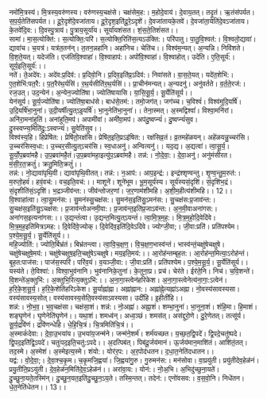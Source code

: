 

  
नमो॑मि॒त्रस्य॑। मि॒त्रस्य॒वरु॑णस्य। वरु॑णस्य॒चक्ष॑से। चक्ष॑सेम॒ह:। म॒होदे॒वाय॑। दे॒वाय॒तत्। तदृ॒तं। ऋ॒तंस॑पर्यत। स॒प॒र्य॒तेति॑सपर्यत।। दू॒रे॒दृशे॑दे॒वजा॑ताय। दू॒रे॒दृश॒इति॑दू॒रे॒ऽदृशे॑। दे॒वजा॑तायके॒तवे॑। दे॒वजा॑ता॒येति॑दे॒वऽजा॑ताय। के॒तवे॑दि॒व:। दि॒वस्पु॒त्राय॑। पु॒त्राय॒सूर्या॑य। सूर्या॑यशंसत। शं॒स॒ते॒तिशं॑सत।।  
सामा॑। मा॒स॒त्योक्ति॑:। स॒त्योक्ति॒:परि॑। स॒त्योक्ति॒रिति॑स॒त्यऽउ॑क्ति:। परि॑पातु। पा॒तु॒वि॒श्वत॑:। वि॒श्वतो॒द्यावा॑। द्यावा॑च। च॒यत्र॑। यत्र॑त॒तन॑न्। त॒तन॒न्नहा॑नि। अहा॑निच। चेति॑च।। विश्व॑म॒न्यत्। अ॒न्यन्नि। निवि॑शते। वि॒श॒ते॒यत्। यदेज॑ति। एज॑तिवि॒श्वाहा॑। वि॒श्वाहाप॑:। अपो॑वि॒श्वाहा॑। वि॒श्वाहोत्। उदे॑ति। ए॒ति॒सूर्य॑:। सूर्य॒इति॒सूर्य॑:।।  
नते॑। ते॒अदे॑व:। अदे॑व:प्र॒दिव॑:। प्र॒दिवो॒नि। प्र॒दिव॒इति॑प्र॒ऽदिव॑:। निवा॑सते। वा॒स॒ते॒यत्। यदे॑त॒शेभि॑:। ए॒त॒शेभि॑:पत॒रै:। प॒त॒रैर॑थ॒र्यसि॑। र॒थ॒र्यसीति॑र॒थ॒र्यसि॑।। प्रा॒चीन॑मन्यत्। अ॒न्यदनु॑। अनु॑वर्तते। व॒र्त॒ते॒रज॑:। रज॒उत्। उद॒न्येन॑। अ॒न्येन॒ज्योति॑षा। ज्योति॑षायासि। या॒सि॒सू॒र्य॒। सू॒र्येति॑सूर्य।।  
येन॑सूर्य। सू॒र्य॒ज्योति॑षा। ज्योति॑षा॒बाध॑से। बाध॑से॒तम॑:। तमो॒जग॑त्। जग॑च्च। च॒विश्वं॑। विश्व॑मुदि॒यर्षि॑। उ॒दि॒यर्षि॑भा॒नुना॑। उ॒दी॒यर्षीत्यु॒त्ऽइ॒यर्षि॑। भा॒नुनेति॑भा॒नुना॑।। तेना॒स्मत्। अ॒स्मद्विश्वां॑। विश्वा॒मनि॑रां। अनि॑रा॒मना॑हुतिं। अना॑हुति॒मप॑। अपामी॑वां। अमी॑वा॒मप॑। अप॑दु॒ष्वप्न्यं॑। दु॒ष्वप्न्यं॑सुव। दु॒स्स्वप्न्य॒मिति॑दु॒:ऽस्वप्न्यं॑। सु॒वेति॑सुव।।  
विश्व॑स्य॒हि। हिप्रेषि॑त:। प्रेषि॑तो॒रक्ष॑सि। प्रेषि॑त॒इति॒प्रऽइ॑षित:। रक्ष॑सिव्र॒तं। व्र॒तमहे॑ळयन्। अहे॑ळयन्नु॒च्चर॑सि। उ॒च्चर॑सिस्व॒धा:। उ॒च्चर॒सीत्यु॒त्ऽचर॑सि। स्व॒धाअनु॑। अन्वित्यनु॑।। यद॒द्य। अ॒द्यत्वा॑। त्वा॒सू॒र्य॒। सू॒र्यो॒प॒ब्रवा॑महै। उ॒प॒ब्रवा॑महै॒तं।उ॒प॒ब्रवा॑महा॒इत्यु॑प॒ऽब्रवा॑महै। तन्न॑:। नो॒दे॒वा॒:। दे॒वा॒अनु॑। अनु॑मंसीरत। मं॒सी॒र॒त॒क्रतुं॑। क्रतु॒मिति॒क्रतुं॑।।  
तन्न॑:। नो॒द्यावा॑पृथि॒वी। द्यावा॑पृथि॒वीतत्। तन्न॑:। न॒आप॑:। आप॒इन्द्र॑:। इन्द्र॑श्शृण्वन्तु। शृ॒ण्व॒न्तु॒म॒रुत॑:। म॒रुतो॒हवं॑। हवं॒वच॑:। वच॒इति॒वच॑:।। माशूने॑। शूने॑भूम। भू॒म॒सूर्य॑स्य। सूर्य॑स्यसं॒दृशि॑। सं॒दृशि॑भ॒द्रं। सं॒दृशीति॑सं॒ऽदृशि॑। भ॒द्रञ्जीव॑न्त:। जीव॑न्तोजर॒णां। ज॒र॒णाम॑शीमहि। अ॒शी॒म॒हीत्य॑शीमहि।। 12।।  
वि॒श्वाहा॑त्वा। त्वा॒सु॒मन॑स:। सु॒मन॑स्सु॒चक्ष॑स:। सु॒मन॑स॒इति॑सु॒ऽमन॑स:। सु॒चक्ष॑स:प्र॒जाव॑न्त:। सु॒चक्ष॑स॒इति॑सु॒ऽचक्ष॑स:। प्र॒जाव॑न्तोअनमी॒वा:। प्र॒जाव॑न्त॒इति॑प्र॒जाऽव॑न्त:। अ॒न॒मी॒वाअना॑गस:। अना॑गस॒इत्यना॑गस:।। उ॒द्यन्तं॑त्वा। उ॒द्यन्त॒मित्यु॒त्ऽयन्तं॑। त्वा॒मि॒त्र॒म॒ह॒:। मि॒त्र॒म॒हो॒दि॒वेदि॑वे। मि॒त्र॒म॒ह॒इति॑मित्रऽमह:। दि॒वेदि॑वे॒ज्योक्। दि॒वेदि॑व॒इति॑दि॒वेऽदि॑वे। ज्योग्जी॒वा;। जी॒वा:प्रति॑। प्रति॑पश्येम। प॒श्ये॒म॒सू॒र्य॒। सू॒र्येति॑सूर्य।।  
महि॒ज्योति॑:। ज्योति॒र्बिभ्र॑तं। बिभ्र॑तन्त्वा। त्वा॒वि॒च॒क्ष॒ण॒। वि॒च॒क्ष॒ण॒भास्व॑न्तं। भास्व॑न्तं॒चक्षु॑षेचक्षुषे। चक्षु॑षेचक्षुषे॒मय॑:। चक्षु॑षेचक्षुष॒इति॒चक्षु॑षेऽचक्षुषे। मय॒इति॒मय॑:।। आ॒रोह॑न्तम्बृह॒त:। आ॒रोह॑न्त॒मित्या॒ऽरोह॑न्तं। बृ॒ह॒त:पाज॑स:। पाज॑स॒स्परि॑। परि॑व॒यं। व॒यञ्जी॒वा:। जी॒वा:प्रति॑। प्रति॑पश्येम। प॒श्ये॒म॒सू॒र्य॒। सू॒र्येति॑सूर्य।।  
यस्य॑ते। ते॒विश्वा॑:। विश्वा॒भुव॑नानि। भुव॑नानिके॒तुना॑। के॒तुना॒प्र। प्रच॑। चेर॑ते। ईर॑ते॒नि। निच॑। च॒वि॒शन्ते॑। वि॒शन्ते॑अ॒क्तुभि॑:। अ॒क्तुभि॒रित्य॒क्तुऽभि॑:।। अ॒ना॒गा॒स्त्वेन॑हरिकेश। अ॒ना॒गा॒स्त्वेनेत्य॑ना॒गा॒:ऽत्वेन॑। ह॒रि॒के॒श॒सू॒र्य॒। ह॒रि॒के॒शेति॑हरिऽकेश। सू॒र्याह्ना॑ह्ना। अह्ना॑ह्नान:। अह्ना॑ह्ने॒त्यह्ना॑ऽअह्ना। नो॒वस्य॑सावस्यसा। वस्य॑सावस्य॒सोत्। वस्य॑सावस्य॒सेति॒वस्य॑साऽवस्यसा। उदी॑हि। इ॒हीती॑हि।।  
शन्न॑:। नो॒भ॒व॒। भ॒व॒चक्ष॑सा। चक्ष॑सा॒शं। शन्न॑:। नो॒अह्ना॑। अह्ना॒शं। शम्भा॒नुना॑। भा॒नुना॒शं। शंहि॒मा। हि॒माशं। शङ्घृ॒णेन॑। घृ॒णेनेति॑घृ॒णेन॑।। यथा॒शं। शमध्व॑न्। अध्व॒ञ्छं। शमस॑त्। अस॑द्दुरो॒णे। दु॒रे॒णेतत्। तत्सू॑र्य। सू॒र्य॒द्रवि॑णं। द्रवि॑णन्धेहि। धे॒हि॒चि॒त्रं। चि॒त्रमिति॑चि॒त्रं।।  
अ॒स्माकं॑देवा:। दे॒वा॒उ॒भया॑य। उ॒भया॑य॒जन्म॑ने। जन्म॑ने॒शर्म॑। शर्म॑यच्छत। य॒च्छ॒त॒द्वि॒पदे॑। द्वि॒पदे॒चतु॑ष्पदे। द्वि॒पद॒इति॑द्वि॒ऽपदे॑। चतुः॑पद॒इति॒चतु॑:ऽपदे।। अ॒दत्पिब॑त्। पिब॑दू॒र्जय॑मानं। ऊ॒र्जय॑मान॒माशि॑तं। आशि॑तं॒तत्। तद॒स्मे। अ॒स्मेशं। अ॒स्मेइत्य॒स्मे। शंयो:। योर॑र॒प:। अ॒र॒पोद॑धतन। द॒धा॒त॒नेति॑दधातन।।  
यद्व॑:। वो॒दे॒वा॒;। दे॒वा॒श्च॒कृ॒म। च॒कृ॒मजि॒ह्वया॑। जि॒ह्वया॑गु॒रु। गु॒रुमन॑स:। मन॑सोवा। वा॒प्रयु॑ती। प्रयु॑तीदेव॒हेळ॑नं। प्रयु॒तीति॒प्रऽयु॑ती। दे॒व॒हेळ॑न॒मिति॑दे॒व॒ऽहेळ॑नं।। अरा॑वा॒य:। योन॑:। नो॒अ॒भि। अ॒भिदु॑च्छुना॒यते॑। दु॒च्छु॒ना॒यते॒तस्मि॑न्। दु॒च्छु॒न॒यत॒इति॑दु॒च्छु॒न॒ऽय॒ते। तस्मि॒न्तत्। तदेन॑:। एनो॑वसव:। व॒स॒वो॒नि। निधे॑तन। धे॒त॒नेति॑धेतन।। 13।।  
